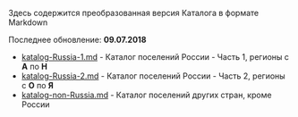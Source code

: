 Здесь содержится преобразованная версия Каталога в формате Markdown

Последнее обновление: **09.07.2018**

* [katalog-Russia-1.md](https://github.com/dimitrius-brest/katalog-poseleniy-RP/blob/master/katalog-md/katalog-Russia-1.md) - Каталог поселений России - Часть 1, регионы с **А** по **Н**
* [katalog-Russia-2.md](https://github.com/dimitrius-brest/katalog-poseleniy-RP/blob/master/katalog-md/katalog-Russia-2.md) - Каталог поселений России - Часть 2, регионы с **О** по **Я**
* [katalog-non-Russia.md](https://github.com/dimitrius-brest/katalog-poseleniy-RP/blob/master/katalog-md/katalog-non-Russia.md) - Каталог поселений других стран, кроме России

